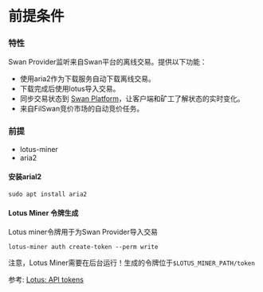 # 前提条件

### 特性

Swan Provider监听来自Swan平台的离线交易。提供以下功能：

* 使用aria2作为下载服务自动下载离线交易。
* 下载完成后使用lotus导入交易。
* 同步交易状态到 [Swan Platform](https://console.filswan.com/#/dashboard)，让客户端和矿工了解状态的实时变化。
* 来自FilSwan竞价市场的自动竞价任务。

### 前提

* lotus-miner
* aria2

#### 安装arial2

```
sudo apt install aria2
```

#### Lotus Miner 令牌生成

Lotus miner令牌用于为Swan Provider导入交易

```
lotus-miner auth create-token --perm write
```

注意，Lotus Miner需要在后台运行！生成的令牌位于`$LOTUS_MINER_PATH/token`

参考: [Lotus: API tokens](https://docs.filecoin.io/build/lotus/api-tokens/#obtaining-tokens)
